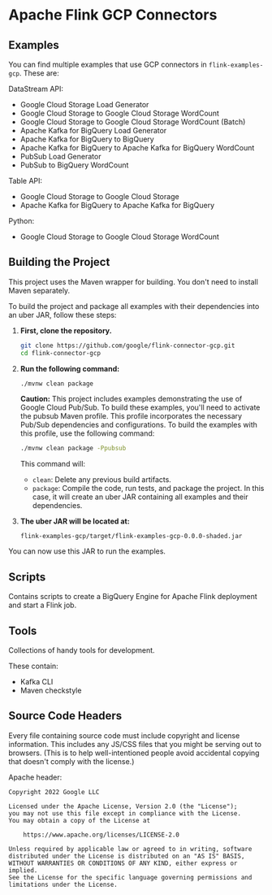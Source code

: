 # Apache Flink GCP Connectors

## Examples

You can find multiple examples that use GCP connectors in `flink-examples-gcp`. These are:

DataStream API:
- Google Cloud Storage Load Generator
- Google Cloud Storage to Google Cloud Storage WordCount
- Google Cloud Storage to Google Cloud Storage WordCount (Batch)
- Apache Kafka for BigQuery Load Generator
- Apache Kafka for BigQuery to BigQuery
- Apache Kafka for BigQuery to Apache Kafka for BigQuery WordCount
- PubSub Load Generator
- PubSub to BigQuery WordCount

Table API:
- Google Cloud Storage to Google Cloud Storage
- Apache Kafka for BigQuery to Apache Kafka for BigQuery

Python:
-  Google Cloud Storage to Google Cloud Storage WordCount

## Building the Project

This project uses the Maven wrapper for building. You don't need to install Maven separately.

To build the project and package all examples with their dependencies into an uber JAR, follow these steps:

1. **First, clone the repository.**

    ```bash
    git clone https://github.com/google/flink-connector-gcp.git
    cd flink-connector-gcp
    ```

2. **Run the following command:**

   ```bash
   ./mvnw clean package
   ```
   **Caution:** This project includes examples demonstrating the use of Google Cloud Pub/Sub. To build these examples, you'll need to activate the pubsub Maven profile. This profile incorporates the necessary Pub/Sub dependencies and configurations. To build the examples with this profile, use the following command:
   ```bash
   ./mvnw clean package -Ppubsub
   ```
   This command will:

    - `clean`: Delete any previous build artifacts.
    - `package`: Compile the code, run tests, and package the project. In this case, it will create an uber JAR containing all examples and their dependencies.

3. **The uber JAR will be located at:**

   ```
   flink-examples-gcp/target/flink-examples-gcp-0.0.0-shaded.jar
   ```

You can now use this JAR to run the examples.

## Scripts

Contains scripts to create a BigQuery Engine for Apache Flink deployment and start a Flink job.

## Tools

Collections of handy tools for development.

These contain:
- Kafka CLI
- Maven checkstyle

## Source Code Headers

Every file containing source code must include copyright and license
information. This includes any JS/CSS files that you might be serving out to
browsers. (This is to help well-intentioned people avoid accidental copying that
doesn't comply with the license.)

Apache header:

    Copyright 2022 Google LLC

    Licensed under the Apache License, Version 2.0 (the "License");
    you may not use this file except in compliance with the License.
    You may obtain a copy of the License at

        https://www.apache.org/licenses/LICENSE-2.0

    Unless required by applicable law or agreed to in writing, software
    distributed under the License is distributed on an "AS IS" BASIS,
    WITHOUT WARRANTIES OR CONDITIONS OF ANY KIND, either express or implied.
    See the License for the specific language governing permissions and
    limitations under the License.
